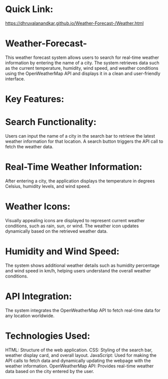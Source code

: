 # Quick Link:
https://dhruvalanandkar.github.io/Weather-Forecast-/Weather.html
# Weather-Forecast-
This weather forecast system allows users to search for real-time weather information by entering the name of a city. The system retrieves data such as the current temperature, humidity, wind speed, and weather conditions using the OpenWeatherMap API and displays it in a clean and user-friendly interface.
# Key Features:

# Search Functionality: 
Users can input the name of a city in the search bar to retrieve the latest weather information for that location. A search button triggers the API call to fetch the weather data.

# Real-Time Weather Information: 
After entering a city, the application displays the temperature in degrees Celsius, humidity levels, and wind speed.

# Weather Icons: 
Visually appealing icons are displayed to represent current weather conditions, such as rain, sun, or wind. The weather icon updates dynamically based on the retrieved weather data.

# Humidity and Wind Speed: 
The system shows additional weather details such as humidity percentage and wind speed in km/h, helping users understand the overall weather conditions.

# API Integration:
The system integrates the OpenWeatherMap API to fetch real-time data for any location worldwide.

# Technologies Used:
HTML: Structure of the web application.
CSS: Styling of the search bar, weather display card, and overall layout.
JavaScript: Used for making the API calls to fetch data and dynamically updating the webpage with the weather information.
OpenWeatherMap API: Provides real-time weather data based on the city entered by the user.
